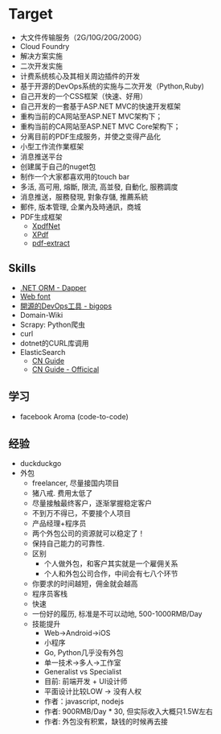 # Target

* 大文件传输服务（2G/10G/20G/200G）
* Cloud Foundry
* 解决方案实施
* 二次开发实施
* 计费系统核心及其相关周边插件的开发
* 基于开源的DevOps系统的实施与二次开发（Python,Ruby)
* 自己开发的一个CSS框架（快速、好用）
* 自己开发的一套基于ASP.NET MVC的快速开发框架
* 重构当前的CA网站至ASP.NET MVC架构下；
* 重构当前的CA网站至ASP.NET MVC Core架构下；
* 分离目前的PDF生成服务，并使之变得产品化
* 小型工作流作業框架
* 消息推送平台
* 创建属于自己的nuget包
* 制作一个大家都喜欢用的touch bar
* 多活, 高可用, 熔斷, 限流, 高並發, 自動化, 服務調度
* 消息推送，服務發現, 對象存儲, 推薦系統
* 郵件, 版本管理, 企業內及時通訊，商城
* PDF生成框架
  * [XpdfNet](https://github.com/gqy117/XpdfNet)
  * [XPdf](https://github.com/fzani/xpdf)
  * [pdf-extract](https://github.com/poulfoged/pdf-extract)

## Skills

* [.NET ORM - Dapper](https://github.com/StackExchange/Dapper)
* [Web font](https://fontawesome.com/)
* [開源的DevOps工具 - bigops](http://www.bigops.com/)
* Domain-Wiki
* Scrapy: Python爬虫
* curl
* dotnet的CURL库调用
* ElasticSearch
  * [CN Guide](https://elasticsearch.apachecn.org/#/)
  * [CN Guide - Officical](https://www.elastic.co/guide/cn/elasticsearch/guide/current/index.html)

## 学习

* facebook Aroma (code-to-code)

## 经验

* duckduckgo
* 外包
  * freelancer, 尽量接国内项目
  * 猪八戒. 费用太低了
  * 尽量接触最终客户，逐渐掌握稳定客户
  * 不到万不得已，不要接个人项目
  * 产品经理+程序员
  * 两个外包公司的资源就可以稳定了！
  * 保持自己能力的可靠性.
  * 区别
    * 个人做外包，和客户其实就是一个雇佣关系
    * 个人和外包公司合作，中间会有七八个环节
  * 你要求的时间越短，佣金就会越高
  * 程序员客栈
  * 快速
  * 一份好的履历, 标准是不可以动地, 500-1000RMB/Day
  * 技能提升
    * Web->Android->iOS
    * 小程序
    * Go, Python几乎没有外包
    * 单一技术->多人->工作室
    * Generalist vs Specialist
    * 目前: 前端开发 + UI设计师
    * 平面设计比较LOW -> 没有人权
    * 作者：javascript, nodejs
    * 作者: 900RMB/Day * 30, 但实际收入大概只1.5W左右
    * 作者: 外包没有积累，缺钱的时候再去接
